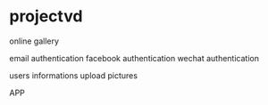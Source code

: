 # projectvd
online gallery 


email authentication
facebook authentication
wechat authentication

users informations
upload pictures

APP

